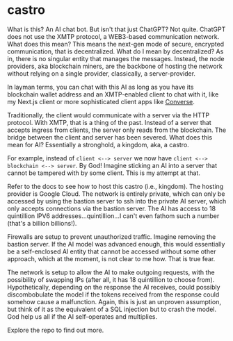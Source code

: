 # castro

What is this? An AI chat bot. But isn't that just ChatGPT? Not quite. ChatGPT does not use the XMTP protocol, a WEB3-based communication network. What does this mean? This means the next-gen mode of secure, encrypted communication, that is decentralized. What do I mean by decentralized? As in, there is no singular entity that manages the messages. Instead, the node providers, aka blockchain miners, are the backbone of hosting the network without relying on a single provider, classically, a server-provider.

In layman terms, you can chat with this AI as long as you have its blockchain wallet address and an XMTP-enabled client to chat with it, like my Next.js client or more sophisticated client apps like [Converse](https://converse.xyz).

Traditionally, the client would communicate with a server via the HTTP protocol. With XMTP, that is a thing of the past. Instead of a server that accepts ingress from clients, the server only reads from the blockchain. The bridge between the client and server has been severed. What does this mean for AI? Essentially a stronghold, a kingdom, aka, a castro.

For example, instead of ```client <--> server``` we now have ```client <--> blockchain <--> server```. By God! Imagine sticking an AI into a server that cannot be tampered with by some client. This is my attempt at that.

Refer to the docs to see how to host this castro (i.e., kingdom). The hosting provider is Google Cloud. The network is entirely private, which can only be accessed by using the bastion server to ssh into the private AI server, which only accepts connections via the bastion server. The AI has access to 18 quintillion IPV6 addresses...quintillion...I can't even fathom such a number (that's a billion billions!).

Firewalls are setup to prevent unauthorized traffic. Imagine removing the bastion server. If the AI model was advanced enough, this would essentially be a self-enclosed AI entity that cannot be accessed without some other approach, which at the moment, is not clear to me how. That is true fear.

The network is setup to allow the AI to make outgoing requests, with the possibility of swapping IPs (after all, it has 18 quintillion to choose from). Hypothetically, depending on the response the AI receives, could possibly discombobulate the model if the tokens received from the response could somehow cause a malfunction. Again, this is just an unproven assumption, but think of it as the equivalent of a SQL injection but to crash the model. God help us all if the AI self-operates and multiplies.

Explore the repo to find out more.
